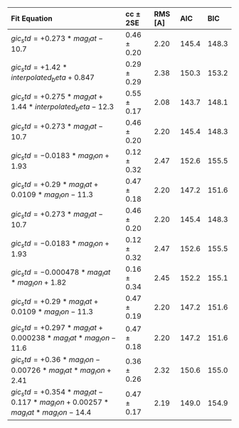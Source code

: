 | Fit Equation                                                              | cc ± 2SE        | RMS [A]   | AIC     | BIC     |
|:--------------------------------------------------------------------------|:----------------|:----------|:--------|:--------|
| $gic_std = +0.273*mag_lat  -10.7$                                         | $0.46$ ± $0.20$ | $2.20$    | $145.4$ | $148.3$ |
| $gic_std = +1.42*interpolated_beta  +0.847$                               | $0.29$ ± $0.29$ | $2.38$    | $150.3$ | $153.2$ |
| $gic_std = +0.275*mag_lat +1.44*interpolated_beta  -12.3$                 | $0.55$ ± $0.17$ | $2.08$    | $143.7$ | $148.1$ |
| $gic_std = +0.273*mag_lat  -10.7$                                         | $0.46$ ± $0.20$ | $2.20$    | $145.4$ | $148.3$ |
| $gic_std = -0.0183*mag_lon  +1.93$                                        | $0.12$ ± $0.32$ | $2.47$    | $152.6$ | $155.5$ |
| $gic_std = +0.29*mag_lat +0.0109*mag_lon  -11.3$                          | $0.47$ ± $0.18$ | $2.20$    | $147.2$ | $151.6$ |
| $gic_std = +0.273*mag_lat  -10.7$                                         | $0.46$ ± $0.20$ | $2.20$    | $145.4$ | $148.3$ |
| $gic_std = -0.0183*mag_lon  +1.93$                                        | $0.12$ ± $0.32$ | $2.47$    | $152.6$ | $155.5$ |
| $gic_std = -0.000478*mag_lat*mag_lon  +1.82$                              | $0.16$ ± $0.34$ | $2.45$    | $152.2$ | $155.1$ |
| $gic_std = +0.29*mag_lat +0.0109*mag_lon  -11.3$                          | $0.47$ ± $0.19$ | $2.20$    | $147.2$ | $151.6$ |
| $gic_std = +0.297*mag_lat +0.000238*mag_lat*mag_lon  -11.6$               | $0.47$ ± $0.18$ | $2.20$    | $147.2$ | $151.6$ |
| $gic_std = +0.36*mag_lon -0.00726*mag_lat*mag_lon  +2.41$                 | $0.36$ ± $0.26$ | $2.32$    | $150.6$ | $155.0$ |
| $gic_std = +0.354*mag_lat -0.117*mag_lon +0.00257*mag_lat*mag_lon  -14.4$ | $0.47$ ± $0.17$ | $2.19$    | $149.0$ | $154.9$ |